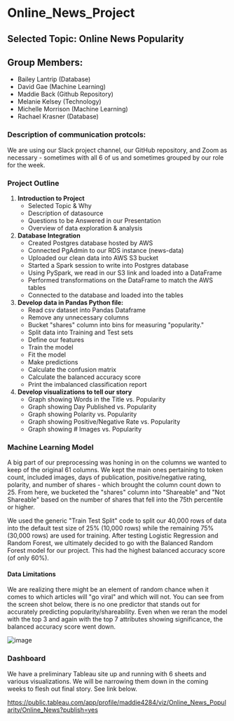 # Online_News_Project

## Selected Topic: Online News Popularity

## Group Members:

* Bailey Lantrip (Database)
* David Gae (Machine Learning)
* Maddie Back (Github Repository)
* Melanie Kelsey (Technology)
* Michelle Morrison (Machine Learning)
* Rachael Krasner (Database)

### Description of communication protcols:

We are using our Slack project channel, our GitHub repository, and Zoom as necessary - sometimes with all 6 of us and sometimes grouped by our role for the week.

### Project Outline

1. **Introduction to Project**
    * Selected Topic & Why
    * Description of datasource
    * Questions to be Answered in our Presentation
    * Overview of data exploration & analysis 
2. **Database Integration**
    * Created Postgres database hosted by AWS
    * Connected PgAdmin to our RDS instance (news-data)
    * Uploaded our clean data into AWS S3 bucket
    * Started a Spark session to write into Postgres database
    * Using PySpark, we read in our S3 link and loaded into a DataFrame
    * Performed transformations on the DataFrame to match the AWS tables
    * Connected to the database and loaded into the tables
4. **Develop data in Pandas Python file:**
    * Read csv dataset into Pandas Dataframe
    * Remove any unnecessary columns
    * Bucket "shares" column into bins for measuring "popularity." 
    * Split data into Training and Test sets
    * Define our features
    * Train the model
    * Fit the model
    * Make predictions
    * Calculate the confusion matrix
    * Calculate the balanced accuracy score
    * Print the imbalanced classification report
5. **Develop visualizations to tell our story**
    * Graph showing Words in the Title vs. Popularity
    * Graph showing Day Published vs. Popularity
    * Graph showing Polarity vs. Popularity
    * Graph showing Positive/Negative Rate vs. Popularity
    * Graph showing # Images vs. Popularity

### Machine Learning Model

A big part of our preprocessing was honing in on the columns we wanted to keep of the original 61 columns. We kept the main ones pertaining to token count, included images, days of publication, positive/negative rating, polarity, and number of shares - which brought the column count down to 25. From here, we bucketed the "shares" column into "Shareable" and "Not Shareable" based on the number of shares that fell into the 75th percentile or higher. 

We used the generic "Train Test Split" code to split our 40,000 rows of data into the default test size of 25% (10,000 rows) while the remaining 75% (30,000 rows) are used for training. After testing Logistic Regression and Random Forest, we ultimately decided to go with the Balanced Random Forest model for our project. This had the highest balanced accuracy score (of only 60%).

#### Data Limitations

We are realizing there might be an element of random chance when it comes to which articles will "go viral" and which will not. You can see from the screen shot below, there is no one predictor that stands out for accurately predicting popularity/shareability. Even when we reran the model with the top 3 and again with the top 7 attributes showing significance, the balanced accuracy score went down.

![image](https://user-images.githubusercontent.com/87578449/149640612-42e188c6-4b98-4b68-a5ad-aafcc0d5639f.png)

### Dashboard

We have a preliminary Tableau site up and running with 6 sheets and various visualizations. We will be narrowing them down in the coming weeks to flesh out final story. See link below.

https://public.tableau.com/app/profile/maddie4284/viz/Online_News_Popularity/Online_News?publish=yes 


